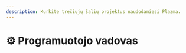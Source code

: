 ```yaml
---
description: Kurkite trečiųjų šalių projektus naudodamiesi Plazma.
---
```


# ⚙️ Programuotojo vadovas
